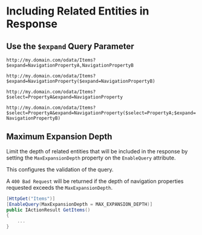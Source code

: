 # Including Related Entities in Response

## Use the `$expand` Query Parameter

`http://my.domain.com/odata/Items?$expand=NavigationPropertyA,NavigationPropertyB`

`http://my.domain.com/odata/Items?$expand=NavigationProperty($expand=NavigationPropertyB)`

`http://my.domain.com/odata/Items?$select=PropertyA&expand=NavigationProperty`

`http://my.domain.com/odata/Items?$select=PropertyA&expand=NavigationProperty($select=PropertyA;$expand=NavigationPropertyB)`


## Maximum Expansion Depth

Limit the depth of related entities that will be included in the response by setting the `MaxExpansionDepth` property on the `EnableQuery` attribute.

This configures the validation of the query.

A `400 Bad Request` will be returned if the depth of navigation properties requested exceeds the `MaxExpansionDepth`.

```csharp
[HttpGet("Items")]
[EnableQuery(MaxExpansionDepth = MAX_EXPANSION_DEPTH)]
public IActionResult GetItems()
{
    ...
}
```
